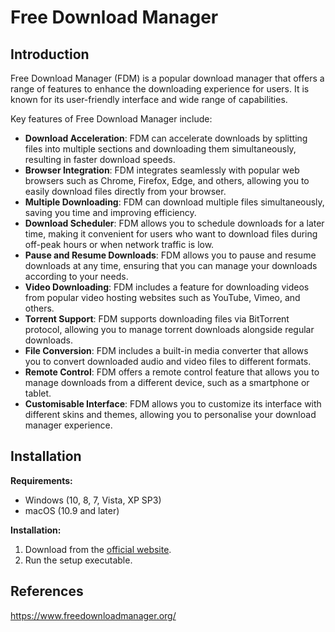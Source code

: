 # Free Download Manager

## Introduction <a href="#introduction" id="introduction"></a>

Free Download Manager (FDM) is a popular download manager that offers a range of features to enhance the downloading experience for users. It is known for its user-friendly interface and wide range of capabilities.

Key features of Free Download Manager include:

* **Download Acceleration**: FDM can accelerate downloads by splitting files into multiple sections and downloading them simultaneously, resulting in faster download speeds.
* **Browser Integration**: FDM integrates seamlessly with popular web browsers such as Chrome, Firefox, Edge, and others, allowing you to easily download files directly from your browser.
* **Multiple Downloading**: FDM can download multiple files simultaneously, saving you time and improving efficiency.
* **Download Scheduler**: FDM allows you to schedule downloads for a later time, making it convenient for users who want to download files during off-peak hours or when network traffic is low.
* **Pause and Resume Downloads**: FDM allows you to pause and resume downloads at any time, ensuring that you can manage your downloads according to your needs.
* **Video Downloading**: FDM includes a feature for downloading videos from popular video hosting websites such as YouTube, Vimeo, and others.
* **Torrent Support**: FDM supports downloading files via BitTorrent protocol, allowing you to manage torrent downloads alongside regular downloads.
* **File Conversion**: FDM includes a built-in media converter that allows you to convert downloaded audio and video files to different formats.
* **Remote Control**: FDM offers a remote control feature that allows you to manage downloads from a different device, such as a smartphone or tablet.
* **Customisable Interface**: FDM allows you to customize its interface with different skins and themes, allowing you to personalise your download manager experience.

## Installation <a href="#installation" id="installation"></a>

**Requirements:**

* Windows (10, 8, 7, Vista, XP SP3)
* macOS (10.9 and later)

**Installation:**

1. Download from the [official website](https://www.freedownloadmanager.org/).
2. Run the setup executable.

## References <a href="#references" id="references"></a>

https://www.freedownloadmanager.org/
